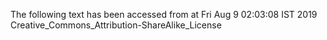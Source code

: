 The following text has been accessed from at Fri Aug 9 02:03:08 IST 2019
Creative_Commons_Attribution-ShareAlike_License
